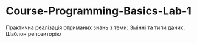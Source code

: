 # Course-Programming-Basics-Lab-1
Практична реалізація отриманих знань з теми: Змінні та типи даних. Шаблон репозиторію
